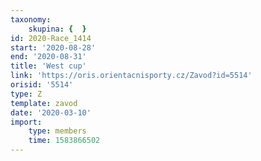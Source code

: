 ```yaml
---
taxonomy:
    skupina: {  }
id: 2020-Race_1414
start: '2020-08-28'
end: '2020-08-31'
title: 'West cup'
link: 'https://oris.orientacnisporty.cz/Zavod?id=5514'
orisid: '5514'
type: Z
template: zavod
date: '2020-03-10'
import:
    type: members
    time: 1583866502
---
```

